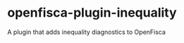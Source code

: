 openfisca-plugin-inequality
===========================

A plugin that adds inequality diagnostics to OpenFisca
